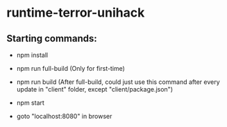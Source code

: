 # runtime-terror-unihack

## Starting commands:

* npm install

* npm run full-build   (Only for first-time)

* npm run build (After full-build, could just use this command after every update in "client" folder, except "client/package.json")

* npm start

* goto "localhost:8080" in browser

